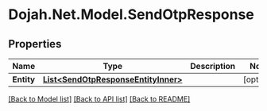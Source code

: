 # Dojah.Net.Model.SendOtpResponse

## Properties

Name | Type | Description | Notes
------------ | ------------- | ------------- | -------------
**Entity** | [**List&lt;SendOtpResponseEntityInner&gt;**](SendOtpResponseEntityInner.md) |  | [optional] 

[[Back to Model list]](../README.md#documentation-for-models) [[Back to API list]](../README.md#documentation-for-api-endpoints) [[Back to README]](../README.md)

